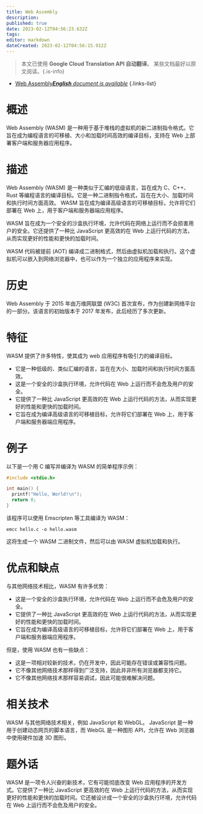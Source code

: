 ```yaml
---
title: Web Assembly
description: 
published: true
date: 2023-02-12T04:56:23.632Z
tags: 
editor: markdown
dateCreated: 2023-02-12T04:56:15.912Z
---
```


> 本文已使用 **Google Cloud Translation API 自动翻译**。
某些文档最好以原文阅读。{.is-info}



- [Web Assembly***English** document is available*](/en/Knowledge-base/Dictionary/web-assembly)
{.links-list}


# 概述

Web Assembly (WASM) 是一种用于基于堆栈的虚拟机的新二进制指令格式。它旨在成为编程语言的可移植、大小和加载时间高效的编译目标，支持在 Web 上部署客户端和服务器应用程序。

# 描述

Web Assembly (WASM) 是一种类似于汇编的低级语言，旨在成为 C、C++、Rust 等编程语言的编译目标。它是一种二进制指令格式，旨在在大小、加载时间和执行时间方面高效。 WASM 旨在成为编译高级语言的可移植目标，允许将它们部署在 Web 上，用于客户端和服务器端应用程序。

WASM 旨在成为一个安全的沙盒执行环境，允许代码在网络上运行而不会损害用户的安全。它还提供了一种比 JavaScript 更高效的在 Web 上运行代码的方法，从而实现更好的性能和更快的加载时间。

WASM 代码被提前 (AOT) 编译成二进制格式，然后由虚拟机加载和执行。这个虚拟机可以嵌入到网络浏览器中，也可以作为一个独立的应用程序来实现。

# 历史

Web Assembly 于 2015 年由万维网联盟 (W3C) 首次宣布，作为创建新网络平台的一部分。该语言的初始版本于 2017 年发布，此后经历了多次更新。

# 特征

WASM 提供了许多特性，使其成为 web 应用程序有吸引力的编译目标。

- 它是一种低级的、类似汇编的语言，旨在在大小、加载时间和执行时间方面高效。
- 这是一个安全的沙盒执行环境，允许代码在 Web 上运行而不会危及用户的安全。
- 它提供了一种比 JavaScript 更高效的在 Web 上运行代码的方法，从而实现更好的性能和更快的加载时间。
- 它旨在成为编译高级语言的可移植目标，允许将它们部署在 Web 上，用于客户端和服务器端应用程序。

# 例子

以下是一个用 C 编写并编译为 WASM 的简单程序示例：

```C
#include <stdio.h>

int main() {
  printf("Hello, World!\n");
  return 0;
}
```

该程序可以使用 Emscripten 等工具编译为 WASM：

```
emcc hello.c -o hello.wasm
```

这将生成一个 WASM 二进制文件，然后可以由 WASM 虚拟机加载和执行。

# 优点和缺点

与其他网络技术相比，WASM 有许多优势：

- 这是一个安全的沙盒执行环境，允许代码在 Web 上运行而不会危及用户的安全。
- 它提供了一种比 JavaScript 更高效的在 Web 上运行代码的方法，从而实现更好的性能和更快的加载时间。
- 它旨在成为编译高级语言的可移植目标，允许将它们部署在 Web 上，用于客户端和服务器端应用程序。

但是，使用 WASM 也有一些缺点：

- 这是一项相对较新的技术，仍在开发中，因此可能存在错误或兼容性问题。
- 它不像其他网络技术那样得到广泛支持，因此并非所有浏览器都支持它。
- 它不像其他网络技术那样容易调试，因此可能很难解决问题。

# 相关技术

WASM 与其他网络技术相关，例如 JavaScript 和 WebGL。 JavaScript 是一种用于创建动态网页的脚本语言，而 WebGL 是一种图形 API，允许在 Web 浏览器中使用硬件加速 3D 图形。

# 题外话

WASM 是一项令人兴奋的新技术，它有可能彻底改变 Web 应用程序的开发方式。它提供了一种比 JavaScript 更高效的在 Web 上运行代码的方法，从而实现更好的性能和更快的加载时间。它还被设计成一个安全的沙盒执行环境，允许代码在 Web 上运行而不会危及用户的安全。